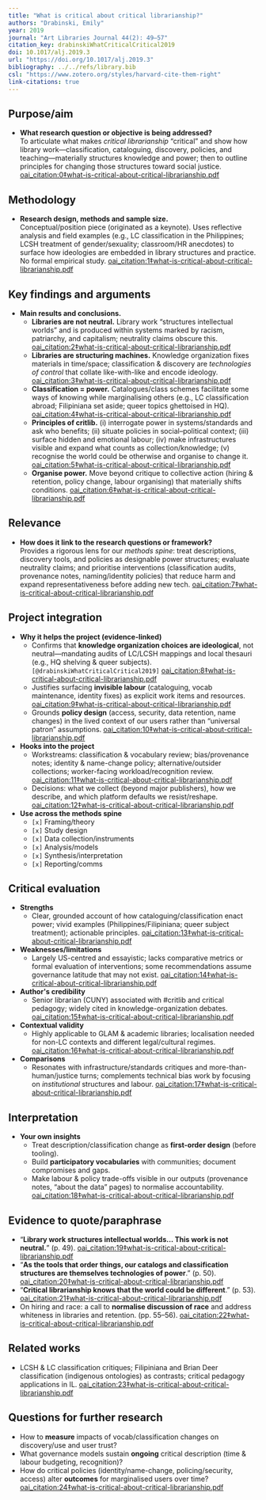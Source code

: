 ```yaml
---
title: "What is critical about critical librarianship?"
authors: "Drabinski, Emily"
year: 2019
journal: "Art Libraries Journal 44(2): 49–57"
citation_key: drabinskiWhatCriticalCritical2019
doi: 10.1017/alj.2019.3
url: "https://doi.org/10.1017/alj.2019.3"
bibliography: ../../refs/library.bib
csl: "https://www.zotero.org/styles/harvard-cite-them-right"
link-citations: true
---
```


## Purpose/aim
- **What research question or objective is being addressed?**  
  To articulate what makes *critical librarianship* “critical” and show how library work—classification, cataloguing, discovery, policies, and teaching—materially structures knowledge and power; then to outline principles for changing those structures toward social justice.  [oai_citation:0‡what-is-critical-about-critical-librarianship.pdf](file-service://file-BPhGoL2hFWKJisWyZj2Uk2)

## Methodology
- **Research design, methods and sample size.**  
  Conceptual/position piece (originated as a keynote). Uses reflective analysis and field examples (e.g., LC classification in the Philippines; LCSH treatment of gender/sexuality; classroom/HR anecdotes) to surface how ideologies are embedded in library structures and practice. No formal empirical study.  [oai_citation:1‡what-is-critical-about-critical-librarianship.pdf](file-service://file-BPhGoL2hFWKJisWyZj2Uk2)

## Key findings and arguments
- **Main results and conclusions.**    
  - **Libraries are not neutral.** Library work “structures intellectual worlds” and is produced within systems marked by racism, patriarchy, and capitalism; neutrality claims obscure this.  [oai_citation:2‡what-is-critical-about-critical-librarianship.pdf](file-service://file-BPhGoL2hFWKJisWyZj2Uk2)  
  - **Libraries are structuring machines.** Knowledge organization fixes materials in time/space; classification & discovery are *technologies of control* that collate like-with-like and encode ideology.  [oai_citation:3‡what-is-critical-about-critical-librarianship.pdf](file-service://file-BPhGoL2hFWKJisWyZj2Uk2)  
  - **Classification = power.** Catalogues/class schemes facilitate some ways of knowing while marginalising others (e.g., LC classification abroad; Filipiniana set aside; queer topics ghettoised in HQ).  [oai_citation:4‡what-is-critical-about-critical-librarianship.pdf](file-service://file-BPhGoL2hFWKJisWyZj2Uk2)  
  - **Principles of critlib.** (i) interrogate power in systems/standards and ask who benefits; (ii) situate policies in social–political context; (iii) surface hidden and emotional labour; (iv) make infrastructures visible and expand what counts as collection/knowledge; (v) recognise the world could be otherwise and organise to change it.  [oai_citation:5‡what-is-critical-about-critical-librarianship.pdf](file-service://file-BPhGoL2hFWKJisWyZj2Uk2)  
  - **Organise power.** Move beyond critique to collective action (hiring & retention, policy change, labour organising) that materially shifts conditions.  [oai_citation:6‡what-is-critical-about-critical-librarianship.pdf](file-service://file-BPhGoL2hFWKJisWyZj2Uk2)

## Relevance
- **How does it link to the research questions or framework?**  
  Provides a rigorous lens for our *methods spine*: treat descriptions, discovery tools, and policies as designable power structures; evaluate neutrality claims; and prioritise interventions (classification audits, provenance notes, naming/identity policies) that reduce harm and expand representativeness before adding new tech.  [oai_citation:7‡what-is-critical-about-critical-librarianship.pdf](file-service://file-BPhGoL2hFWKJisWyZj2Uk2)

## Project integration
- **Why it helps the project (evidence-linked)**  
  - Confirms that **knowledge organization choices are ideological**, not neutral—mandating audits of LC/LCSH mappings and local thesauri (e.g., HQ shelving & queer subjects). ``[@drabinskiWhatCriticalCritical2019]``  [oai_citation:8‡what-is-critical-about-critical-librarianship.pdf](file-service://file-BPhGoL2hFWKJisWyZj2Uk2)  
  - Justifies surfacing **invisible labour** (cataloguing, vocab maintenance, identity fixes) as explicit work items and resources.  [oai_citation:9‡what-is-critical-about-critical-librarianship.pdf](file-service://file-BPhGoL2hFWKJisWyZj2Uk2)  
  - Grounds **policy design** (access, security, data retention, name changes) in the lived context of our users rather than “universal patron” assumptions.  [oai_citation:10‡what-is-critical-about-critical-librarianship.pdf](file-service://file-BPhGoL2hFWKJisWyZj2Uk2)  
- **Hooks into the project**  
  - Workstreams: classification & vocabulary review; bias/provenance notes; identity & name-change policy; alternative/outsider collections; worker-facing workload/recognition review.  [oai_citation:11‡what-is-critical-about-critical-librarianship.pdf](file-service://file-BPhGoL2hFWKJisWyZj2Uk2)  
  - Decisions: what we collect (beyond major publishers), how we describe, and which platform defaults we resist/reshape.  [oai_citation:12‡what-is-critical-about-critical-librarianship.pdf](file-service://file-BPhGoL2hFWKJisWyZj2Uk2)  
- **Use across the methods spine**  
  - `[x]` Framing/theory  
  - `[x]` Study design  
  - `[x]` Data collection/instruments  
  - `[x]` Analysis/models  
  - `[x]` Synthesis/interpretation  
  - `[x]` Reporting/comms

## Critical evaluation
- **Strengths**  
  - Clear, grounded account of how cataloguing/classification enact power; vivid examples (Philippines/Filipiniana; queer subject treatment); actionable principles.  [oai_citation:13‡what-is-critical-about-critical-librarianship.pdf](file-service://file-BPhGoL2hFWKJisWyZj2Uk2)  
- **Weaknesses/limitations**  
  - Largely US-centred and essayistic; lacks comparative metrics or formal evaluation of interventions; some recommendations assume governance latitude that may not exist.  [oai_citation:14‡what-is-critical-about-critical-librarianship.pdf](file-service://file-BPhGoL2hFWKJisWyZj2Uk2)  
- **Author's credibility**  
  - Senior librarian (CUNY) associated with #critlib and critical pedagogy; widely cited in knowledge-organization debates.  [oai_citation:15‡what-is-critical-about-critical-librarianship.pdf](file-service://file-BPhGoL2hFWKJisWyZj2Uk2)  
- **Contextual validity**  
  - Highly applicable to GLAM & academic libraries; localisation needed for non-LC contexts and different legal/cultural regimes.  [oai_citation:16‡what-is-critical-about-critical-librarianship.pdf](file-service://file-BPhGoL2hFWKJisWyZj2Uk2)  
- **Comparisons**  
  - Resonates with infrastructure/standards critiques and more-than-human/justice turns; complements technical bias work by focusing on *institutional* structures and labour.  [oai_citation:17‡what-is-critical-about-critical-librarianship.pdf](file-service://file-BPhGoL2hFWKJisWyZj2Uk2)

## Interpretation
- **Your own insights**  
  - Treat description/classification change as **first-order design** (before tooling).  
  - Build **participatory vocabularies** with communities; document compromises and gaps.  
  - Make labour & policy trade-offs visible in our outputs (provenance notes, “about the data” pages) to normalise accountability.  [oai_citation:18‡what-is-critical-about-critical-librarianship.pdf](file-service://file-BPhGoL2hFWKJisWyZj2Uk2)

## Evidence to quote/paraphrase
- “**Library work structures intellectual worlds… This work is not neutral.**” (p. 49).  [oai_citation:19‡what-is-critical-about-critical-librarianship.pdf](file-service://file-BPhGoL2hFWKJisWyZj2Uk2)  
- “**As the tools that order things, our catalogs and classification structures are themselves technologies of power**.” (p. 50).  [oai_citation:20‡what-is-critical-about-critical-librarianship.pdf](file-service://file-BPhGoL2hFWKJisWyZj2Uk2)  
- “**Critical librarianship knows that the world could be different**.” (p. 53).  [oai_citation:21‡what-is-critical-about-critical-librarianship.pdf](file-service://file-BPhGoL2hFWKJisWyZj2Uk2)  
- On hiring and race: a call to **normalise discussion of race** and address whiteness in libraries and retention. (pp. 55–56).  [oai_citation:22‡what-is-critical-about-critical-librarianship.pdf](file-service://file-BPhGoL2hFWKJisWyZj2Uk2)

## Related works
- LCSH & LC classification critiques; Filipiniana and Brian Deer classification (indigenous ontologies) as contrasts; critical pedagogy applications in IL.  [oai_citation:23‡what-is-critical-about-critical-librarianship.pdf](file-service://file-BPhGoL2hFWKJisWyZj2Uk2)

## Questions for further research
- How to **measure** impacts of vocab/classification changes on discovery/use and user trust?  
- What governance models sustain **ongoing** critical description (time & labour budgeting, recognition)?  
- How do critical policies (identity/name-change, policing/security, access) alter **outcomes** for marginalised users over time?  [oai_citation:24‡what-is-critical-about-critical-librarianship.pdf](file-service://file-BPhGoL2hFWKJisWyZj2Uk2)